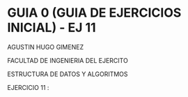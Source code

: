 # GUIA 0 (GUIA DE EJERCICIOS INICIAL) - EJ 11
AGUSTIN HUGO GIMENEZ

FACULTAD DE INGENIERIA DEL EJERCITO

ESTRUCTURA DE DATOS Y ALGORITMOS

 EJERCICIO 11 : 
